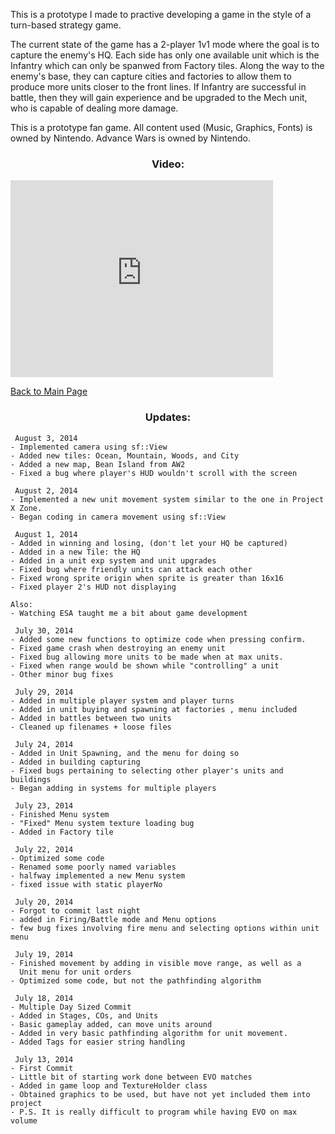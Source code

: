 <p>This is a prototype I made to practive developing a game in the style of a turn-based strategy game.</p>

<p>The current state of the game has a 2-player 1v1 mode where the goal is to capture the enemy's HQ. Each side has only one available unit which is the Infantry which can only be spanwed from Factory tiles. Along the way to the enemy's base, they can capture cities and factories to allow them to produce more units closer to the front lines. If Infantry are successful in battle, then they will gain experience and be upgraded to the Mech unit, who is capable of dealing more damage.</p>

<p>This is a prototype fan game. All content used (Music, Graphics, Fonts) is owned by Nintendo. Advance Wars is owned by Nintendo.</p>

<h3><p align="center">Video:</p></h3>
 <iframe align = "center" width="420" height="315" src="https://www.youtube.com/embed/BAsrW2xo1lI" frameborder="0" allowfullscreen></iframe>

<p><a href="http://mvpet.github.io/">Back to Main Page</a></p>

<h3><p align="center">Updates:</p></h3>

<pre><code> August 3, 2014
- Implemented camera using sf::View
- Added new tiles: Ocean, Mountain, Woods, and City
- Added a new map, Bean Island from AW2
- Fixed a bug where player's HUD wouldn't scroll with the screen

 August 2, 2014
- Implemented a new unit movement system similar to the one in Project X Zone.
- Began coding in camera movement using sf::View

 August 1, 2014
- Added in winning and losing, (don't let your HQ be captured)
- Added in a new Tile: the HQ
- Added in a unit exp system and unit upgrades
- Fixed bug where friendly units can attack each other
- Fixed wrong sprite origin when sprite is greater than 16x16
- Fixed player 2's HUD not displaying

Also:
- Watching ESA taught me a bit about game development

 July 30, 2014
- Added some new functions to optimize code when pressing confirm.
- Fixed game crash when destroying an enemy unit
- Fixed bug allowing more units to be made when at max units.
- Fixed when range would be shown while "controlling" a unit
- Other minor bug fixes

 July 29, 2014
- Added in multiple player system and player turns
- Added in unit buying and spawning at factories , menu included
- Added in battles between two units
- Cleaned up filenames + loose files

 July 24, 2014
- Added in Unit Spawning, and the menu for doing so
- Added in building capturing
- Fixed bugs pertaining to selecting other player's units and buildings
- Began adding in systems for multiple players

 July 23, 2014
- Finished Menu system
- "Fixed" Menu system texture loading bug
- Added in Factory tile

 July 22, 2014
- Optimized some code
- Renamed some poorly named variables
- halfway implemented a new Menu system
- fixed issue with static playerNo

 July 20, 2014
- Forgot to commit last night
- added in Firing/Battle mode and Menu options
- few bug fixes involving fire menu and selecting options within unit menu

 July 19, 2014
- Finished movement by adding in visible move range, as well as a 
  Unit menu for unit orders
- Optimized some code, but not the pathfinding algorithm

 July 18, 2014
- Multiple Day Sized Commit
- Added in Stages, COs, and Units
- Basic gameplay added, can move units around
- Added in very basic pathfinding algorithm for unit movement.
- Added Tags for easier string handling

 July 13, 2014
- First Commit
- Little bit of starting work done between EVO matches
- Added in game loop and TextureHolder class
- Obtained graphics to be used, but have not yet included them into project
- P.S. It is really difficult to program while having EVO on max volume
</code></pre>
